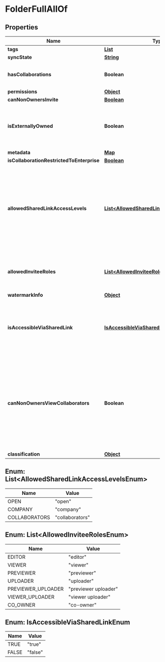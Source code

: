 

# FolderFullAllOf


## Properties

| Name | Type | Description | Notes |
|------------ | ------------- | ------------- | -------------|
|**tags** | [**List**](List.md) |  |  [optional] |
|**syncState** | [**String**](String.md) |  |  [optional] |
|**hasCollaborations** | **Boolean** | Specifies if this folder has any other collaborators. |  [optional] |
|**permissions** | [**Object**](Object.md) |  |  [optional] |
|**canNonOwnersInvite** | [**Boolean**](Boolean.md) |  |  [optional] |
|**isExternallyOwned** | **Boolean** | Specifies if this folder is owned by a user outside of the authenticated enterprise. |  [optional] |
|**metadata** | [**Map**](Map.md) |  |  [optional] |
|**isCollaborationRestrictedToEnterprise** | [**Boolean**](Boolean.md) |  |  [optional] |
|**allowedSharedLinkAccessLevels** | [**List&lt;AllowedSharedLinkAccessLevelsEnum&gt;**](#List&lt;AllowedSharedLinkAccessLevelsEnum&gt;) | A list of access levels that are available for this folder.  For some folders, like the root folder, this will always be an empty list as sharing is not allowed at that level. |  [optional] |
|**allowedInviteeRoles** | [**List&lt;AllowedInviteeRolesEnum&gt;**](#List&lt;AllowedInviteeRolesEnum&gt;) | A list of the types of roles that user can be invited at when sharing this folder. |  [optional] |
|**watermarkInfo** | [**Object**](Object.md) |  |  [optional] |
|**isAccessibleViaSharedLink** | [**IsAccessibleViaSharedLinkEnum**](#IsAccessibleViaSharedLinkEnum) | Specifies if the folder can be accessed with the direct shared link or a shared link to a parent folder. |  [optional] |
|**canNonOwnersViewCollaborators** | **Boolean** | Specifies if collaborators who are not owners of this folder are restricted from viewing other collaborations on this folder.  It also restricts non-owners from inviting new collaborators. |  [optional] |
|**classification** | [**Object**](Object.md) |  |  [optional] |



## Enum: List&lt;AllowedSharedLinkAccessLevelsEnum&gt;

| Name | Value |
|---- | -----|
| OPEN | &quot;open&quot; |
| COMPANY | &quot;company&quot; |
| COLLABORATORS | &quot;collaborators&quot; |



## Enum: List&lt;AllowedInviteeRolesEnum&gt;

| Name | Value |
|---- | -----|
| EDITOR | &quot;editor&quot; |
| VIEWER | &quot;viewer&quot; |
| PREVIEWER | &quot;previewer&quot; |
| UPLOADER | &quot;uploader&quot; |
| PREVIEWER_UPLOADER | &quot;previewer uploader&quot; |
| VIEWER_UPLOADER | &quot;viewer uploader&quot; |
| CO_OWNER | &quot;co-owner&quot; |



## Enum: IsAccessibleViaSharedLinkEnum

| Name | Value |
|---- | -----|
| TRUE | &quot;true&quot; |
| FALSE | &quot;false&quot; |



